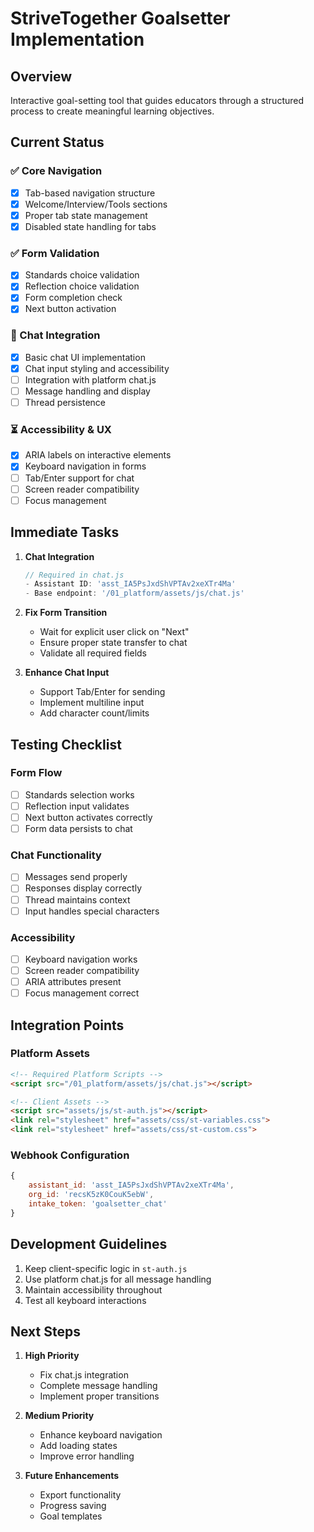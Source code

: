 # StriveTogether Goalsetter Implementation

## Overview
Interactive goal-setting tool that guides educators through a structured process to create meaningful learning objectives.

## Current Status

### ✅ Core Navigation
- [x] Tab-based navigation structure
- [x] Welcome/Interview/Tools sections
- [x] Proper tab state management
- [x] Disabled state handling for tabs

### ✅ Form Validation
- [x] Standards choice validation
- [x] Reflection choice validation
- [x] Form completion check
- [x] Next button activation

### 🔄 Chat Integration
- [x] Basic chat UI implementation
- [x] Chat input styling and accessibility
- [ ] Integration with platform chat.js
- [ ] Message handling and display
- [ ] Thread persistence

### ⏳ Accessibility & UX
- [x] ARIA labels on interactive elements
- [x] Keyboard navigation in forms
- [ ] Tab/Enter support for chat
- [ ] Screen reader compatibility
- [ ] Focus management

## Immediate Tasks

1. **Chat Integration**
   ```javascript
   // Required in chat.js
   - Assistant ID: 'asst_IA5PsJxdShVPTAv2xeXTr4Ma'
   - Base endpoint: '/01_platform/assets/js/chat.js'
   ```

2. **Fix Form Transition**
   - Wait for explicit user click on "Next"
   - Ensure proper state transfer to chat
   - Validate all required fields

3. **Enhance Chat Input**
   - Support Tab/Enter for sending
   - Implement multiline input
   - Add character count/limits

## Testing Checklist

### Form Flow
- [ ] Standards selection works
- [ ] Reflection input validates
- [ ] Next button activates correctly
- [ ] Form data persists to chat

### Chat Functionality
- [ ] Messages send properly
- [ ] Responses display correctly
- [ ] Thread maintains context
- [ ] Input handles special characters

### Accessibility
- [ ] Keyboard navigation works
- [ ] Screen reader compatibility
- [ ] ARIA attributes present
- [ ] Focus management correct

## Integration Points

### Platform Assets
```html
<!-- Required Platform Scripts -->
<script src="/01_platform/assets/js/chat.js"></script>

<!-- Client Assets -->
<script src="assets/js/st-auth.js"></script>
<link rel="stylesheet" href="assets/css/st-variables.css">
<link rel="stylesheet" href="assets/css/st-custom.css">
```

### Webhook Configuration
```javascript
{
    assistant_id: 'asst_IA5PsJxdShVPTAv2xeXTr4Ma',
    org_id: 'recsK5zK0CouK5ebW',
    intake_token: 'goalsetter_chat'
}
```

## Development Guidelines

1. Keep client-specific logic in `st-auth.js`
2. Use platform chat.js for all message handling
3. Maintain accessibility throughout
4. Test all keyboard interactions

## Next Steps

1. **High Priority**
   - Fix chat.js integration
   - Complete message handling
   - Implement proper transitions

2. **Medium Priority**
   - Enhance keyboard navigation
   - Add loading states
   - Improve error handling

3. **Future Enhancements**
   - Export functionality
   - Progress saving
   - Goal templates 